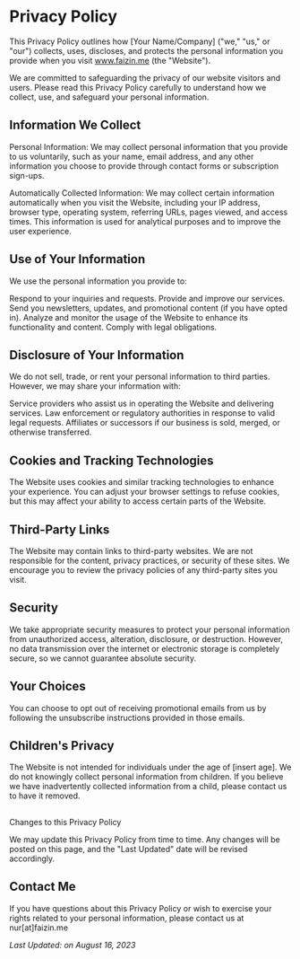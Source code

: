 # Privacy Policy

This Privacy Policy outlines how [Your Name/Company] ("we," "us," or "our") collects, uses, discloses, and protects the personal information you provide when you visit www.faizin.me (the "Website").

We are committed to safeguarding the privacy of our website visitors and users. Please read this Privacy Policy carefully to understand how we collect, use, and safeguard your personal information.

## Information We Collect

Personal Information: We may collect personal information that you provide to us voluntarily, such as your name, email address, and any other information you choose to provide through contact forms or subscription sign-ups.

Automatically Collected Information: We may collect certain information automatically when you visit the Website, including your IP address, browser type, operating system, referring URLs, pages viewed, and access times. This information is used for analytical purposes and to improve the user experience.

## Use of Your Information

We use the personal information you provide to:

Respond to your inquiries and requests.
Provide and improve our services.
Send you newsletters, updates, and promotional content (if you have opted in).
Analyze and monitor the usage of the Website to enhance its functionality and content.
Comply with legal obligations.

## Disclosure of Your Information

We do not sell, trade, or rent your personal information to third parties. However, we may share your information with:

Service providers who assist us in operating the Website and delivering services.
Law enforcement or regulatory authorities in response to valid legal requests.
Affiliates or successors if our business is sold, merged, or otherwise transferred.

## Cookies and Tracking Technologies

The Website uses cookies and similar tracking technologies to enhance your experience. You can adjust your browser settings to refuse cookies, but this may affect your ability to access certain parts of the Website.

## Third-Party Links

The Website may contain links to third-party websites. We are not responsible for the content, privacy practices, or security of these sites. We encourage you to review the privacy policies of any third-party sites you visit.

## Security

We take appropriate security measures to protect your personal information from unauthorized access, alteration, disclosure, or destruction. However, no data transmission over the internet or electronic storage is completely secure, so we cannot guarantee absolute security.

## Your Choices

You can choose to opt out of receiving promotional emails from us by following the unsubscribe instructions provided in those emails.

## Children's Privacy

The Website is not intended for individuals under the age of [insert age]. We do not knowingly collect personal information from children. If you believe we have inadvertently collected information from a child, please contact us to have it removed.

## 
Changes to this Privacy Policy

We may update this Privacy Policy from time to time. Any changes will be posted on this page, and the "Last Updated" date will be revised accordingly.

## Contact Me

If you have questions about this Privacy Policy or wish to exercise your rights related to your personal information, please contact us at nur[at]faizin.me

*Last Updated: on August 16, 2023*